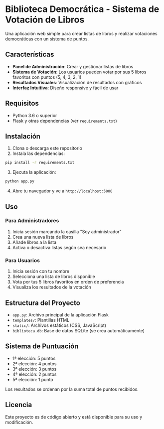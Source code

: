 # Biblioteca Democrática - Sistema de Votación de Libros

Una aplicación web simple para crear listas de libros y realizar votaciones democráticas con un sistema de puntos.

## Características

- **Panel de Administración**: Crear y gestionar listas de libros
- **Sistema de Votación**: Los usuarios pueden votar por sus 5 libros favoritos con puntos (5, 4, 3, 2, 1)
- **Resultados Visuales**: Visualización de resultados con gráficos
- **Interfaz Intuitiva**: Diseño responsive y fácil de usar

## Requisitos

- Python 3.6 o superior
- Flask y otras dependencias (ver `requirements.txt`)

## Instalación

1. Clona o descarga este repositorio
2. Instala las dependencias:

```bash
pip install -r requirements.txt
```

3. Ejecuta la aplicación:

```bash
python app.py
```

4. Abre tu navegador y ve a `http://localhost:5000`

## Uso

### Para Administradores

1. Inicia sesión marcando la casilla "Soy administrador"
2. Crea una nueva lista de libros
3. Añade libros a la lista
4. Activa o desactiva listas según sea necesario

### Para Usuarios

1. Inicia sesión con tu nombre
2. Selecciona una lista de libros disponible
3. Vota por tus 5 libros favoritos en orden de preferencia
4. Visualiza los resultados de la votación

## Estructura del Proyecto

- `app.py`: Archivo principal de la aplicación Flask
- `templates/`: Plantillas HTML
- `static/`: Archivos estáticos (CSS, JavaScript)
- `biblioteca.db`: Base de datos SQLite (se crea automáticamente)

## Sistema de Puntuación

- 1ª elección: 5 puntos
- 2ª elección: 4 puntos
- 3ª elección: 3 puntos
- 4ª elección: 2 puntos
- 5ª elección: 1 punto

Los resultados se ordenan por la suma total de puntos recibidos.

## Licencia

Este proyecto es de código abierto y está disponible para su uso y modificación.
